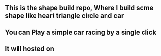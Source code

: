 ## This is the shape build repo, Where I build some shape like heart triangle circle and car

## You can Play a simple car racing by a single click

## It will hosted on
